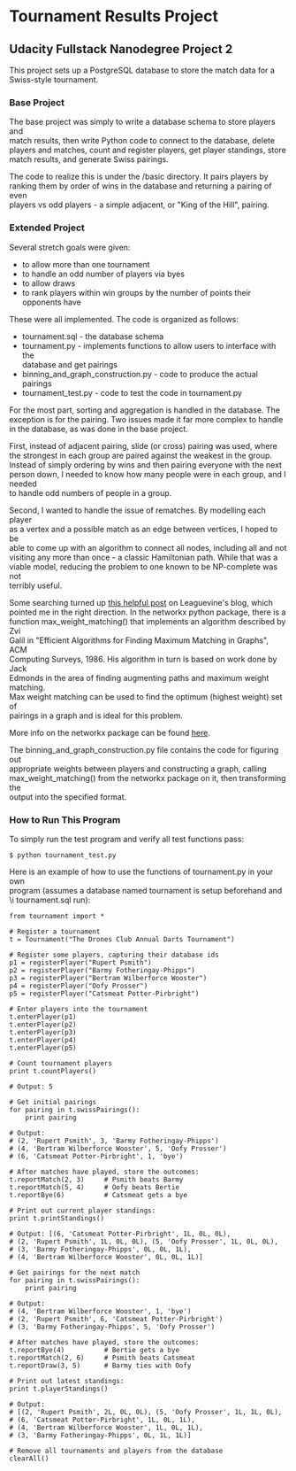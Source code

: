 Tournament Results Project
==========================
Udacity Fullstack Nanodegree Project 2
--------------------------------------

This project sets up a PostgreSQL database to store the match data for a  
Swiss-style tournament.


### Base Project

The base project was simply to write a database schema to store players and  
match results, then write Python code to connect to the database, delete  
players and matches, count and register players, get player standings, store  
match results, and generate Swiss pairings.

The code to realize this is under the /basic directory.  It pairs players by  
ranking them by order of wins in the database and returning a pairing of even  
players vs odd players - a simple adjacent, or "King of the Hill", pairing.


### Extended Project

Several stretch goals were given:

- to allow more than one tournament
- to handle an odd number of players via byes
- to allow draws
- to rank players within win groups by the number of points their  
opponents have

These were all implemented.  The code is organized as follows:

- tournament.sql - the database schema
- tournament.py - implements functions to allow users to interface with the  
database and get pairings
- binning\_and\_graph\_construction.py - code to produce the actual pairings
- tournament\_test.py - code to test the code in tournament.py

For the most part, sorting and aggregation is handled in the database.  The  
exception is for the pairing.  Two issues made it far more complex to handle  
in the database, as was done in the base project.

First, instead of adjacent pairing, slide (or cross) pairing was used, where  
the strongest in each group are paired against the weakest in the group.  
Instead of simply ordering by wins and then pairing everyone with the next  
person down, I needed to know how many people were in each group, and I needed  
to handle odd numbers of people in a group.

Second, I wanted to handle the issue of rematches.  By modelling each player  
as a vertex and a possible match as an edge between vertices, I hoped to be  
able to come up with an algorithm to connect all nodes, including all and not  
visiting any more than once - a classic Hamiltonian path.  While that was a  
viable model, reducing the problem to one known to be NP-complete was not  
terribly useful.

Some searching turned up [this helpful post](https://www.leaguevine.com/blog/18/swiss-tournament-scheduling-leaguevines-new-algorithm/) on Leaguevine's blog, which  
pointed me in the right direction.  In the networkx python package, there is a  
function max\_weight\_matching() that implements an algorithm described by Zvi  
Galil in "Efficient Algorithms for Finding Maximum Matching in Graphs", ACM  
Computing Surveys, 1986.  His algorithm in turn is based on work done by Jack  
Edmonds in the area of finding augmenting paths and maximum weight matching.  
Max weight matching can be used to find the optimum (highest weight) set of  
pairings in a graph and is ideal for this problem.

More info on the networkx package can be found [here](http://networkx.github.io/documentation/networkx-1.9.1/reference/generated/networkx.algorithms.matching.max_weight_matching.html).

The binning\_and\_graph\_construction.py file contains the code for figuring out  
appropriate weights between players and constructing a graph, calling  
max\_weight\_matching() from the networkx package on it, then transforming the  
output into the specified format.

### How to Run This Program

To simply run the test program and verify all test functions pass:  

	$ python tournament_test.py


Here is an example of how to use the functions of tournament.py in your own  
program (assumes a database named tournament is setup beforehand and  
\i tournament.sql run):

	from tournament import *

	# Register a tournament
    t = Tournament("The Drones Club Annual Darts Tournament")
	
    # Register some players, capturing their database ids
    p1 = registerPlayer("Rupert Psmith")
    p2 = registerPlayer("Barmy Fotheringay-Phipps")
    p3 = registerPlayer("Bertram Wilberforce Wooster")
    p4 = registerPlayer("Oofy Prosser")
	p5 = registerPlayer("Catsmeat Potter-Pirbright")
	
	# Enter players into the tournament
    t.enterPlayer(p1)
    t.enterPlayer(p2)
    t.enterPlayer(p3)
    t.enterPlayer(p4)
    t.enterPlayer(p5)
	
	# Count tournament players
	print t.countPlayers()
	
	# Output: 5
	
	# Get initial pairings
	for pairing in t.swissPairings():
		print pairing
	
	# Output:
	# (2, 'Rupert Psmith', 3, 'Barmy Fotheringay-Phipps')
	# (4, 'Bertram Wilberforce Wooster', 5, 'Oofy Prosser')
	# (6, 'Catsmeat Potter-Pirbright', 1, 'bye')
	
	# After matches have played, store the outcomes:
	t.reportMatch(2, 3)		# Psmith beats Barmy
	t.reportMatch(5, 4)		# Oofy beats Bertie
	t.reportBye(6)			# Catsmeat gets a bye
	
	# Print out current player standings:
	print t.printStandings()
	
	# Output: [(6, 'Catsmeat Potter-Pirbright', 1L, 0L, 0L), 
	# (2, 'Rupert Psmith', 1L, 0L, 0L), (5, 'Oofy Prosser', 1L, 0L, 0L), 
	# (3, 'Barmy Fotheringay-Phipps', 0L, 0L, 1L), 
	# (4, 'Bertram Wilberforce Wooster', 0L, 0L, 1L)]
	
	# Get pairings for the next match
	for pairing in t.swissPairings():
		print pairing
	
	# Output:
	# (4, 'Bertram Wilberforce Wooster', 1, 'bye')
	# (2, 'Rupert Psmith', 6, 'Catsmeat Potter-Pirbright')
	# (3, 'Barmy Fotheringay-Phipps', 5, 'Oofy Prosser')
	
	# After matches have played, store the outcomes:
	t.reportBye(4)			# Bertie gets a bye
	t.reportMatch(2, 6)		# Psmith beats Catsmeat
	t.reportDraw(3, 5)		# Barmy ties with Oofy
	
	# Print out latest standings:
	print t.playerStandings()
	
	# Output:
	# [(2, 'Rupert Psmith', 2L, 0L, 0L), (5, 'Oofy Prosser', 1L, 1L, 0L), 
	# (6, 'Catsmeat Potter-Pirbright', 1L, 0L, 1L), 
	# (4, 'Bertram Wilberforce Wooster', 1L, 0L, 1L), 
	# (3, 'Barmy Fotheringay-Phipps', 0L, 1L, 1L)]
	
	# Remove all tournaments and players from the database
	clearAll()
